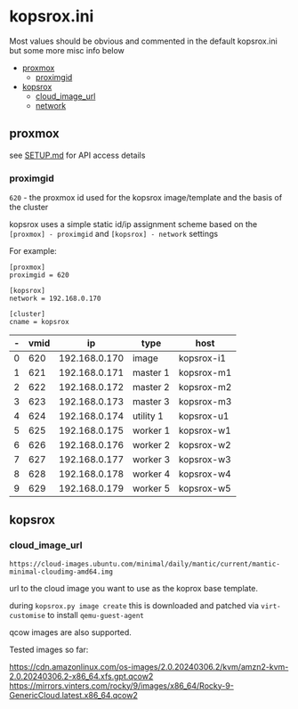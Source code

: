 # kopsrox.ini 

Most values should be obvious and commented in the default kopsrox.ini but some more misc info below


- [proxmox](#proxmox)
  - [proximgid](#proximgid)
- [kopsrox](#kopsrox)
  - [cloud_image_url](#cloud_image_url)
  - [network](#network)

## proxmox <a name=proxmox>

see [SETUP.md](SETUP.md) for API access details

### proximgid <a name=proximgid>

`620` - the proxmox id used for the kopsrox image/template and the basis of the cluster

kopsrox uses a simple static id/ip assignment scheme based on the `[proxmox] - proximgid` and `[kopsrox] - network` settings 

For example:

```
[proxmox]
proximgid = 620

[kopsrox]
network = 192.168.0.170

[cluster]
cname = kopsrox
```

|-|vmid|ip|type|host|
|--|--|--|--|--|
|0|620|192.168.0.170|image|kopsrox-i1|
|1|621|192.168.0.171|master 1|kopsrox-m1|
|2|622|192.168.0.172|master 2|kopsrox-m2|
|3|623|192.168.0.173|master 3|kopsrox-m3|
|4|624|192.168.0.174|utility 1|kopsrox-u1|
|5|625|192.168.0.175|worker 1|kopsrox-w1|
|6|626|192.168.0.176|worker 2|kopsrox-w2|
|7|627|192.168.0.177|worker 3|kopsrox-w3|
|8|628|192.168.0.178|worker 4|kopsrox-w4|
|9|629|192.168.0.179|worker 5|kopsrox-w5|

## kopsrox

### cloud_image_url <a name=cloud_image_url>

`https://cloud-images.ubuntu.com/minimal/daily/mantic/current/mantic-minimal-cloudimg-amd64.img` 

url to the cloud image you want to use as the koprox base template. 

during `kopsrox.py image create` this is downloaded and patched via `virt-customise` to install `qemu-guest-agent`

qcow images are also supported. 

Tested images so far: 

https://cdn.amazonlinux.com/os-images/2.0.20240306.2/kvm/amzn2-kvm-2.0.20240306.2-x86_64.xfs.gpt.qcow2
https://mirrors.vinters.com/rocky/9/images/x86_64/Rocky-9-GenericCloud.latest.x86_64.qcow2
